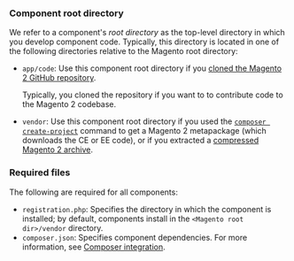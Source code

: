 <div markdown="1">

### Component root directory
We refer to a component's *root directory* as the top-level directory in which you develop component code. Typically, this directory is located in one of the following directories relative to the Magento root directory:

*	`app/code`: Use this component root directory if you <a href="{{ site.gdeurl }}install-gde/prereq/dev_install.html">cloned the Magento 2 GitHub repository</a>.

	Typically, you cloned the repository if you want to to contribute code to the Magento 2 codebase.
*	`vendor`: Use this component root directory if you used the <a href="{{ site.gdeurl }}install-gde/prereq/integrator_install.html">`composer create-project`</a> command to get a Magento 2 metapackage (which downloads the CE or EE code), or if you extracted a <a href="{{ site.gdeurl }}install-gde/prereq/zip_install.html">compressed Magento 2 archive</a>.

### Required files
The following are required for all components:

*	`registration.php`: Specifies the directory in which the component is installed; by default, components install in the `<Magento root dir>/vendor` directory.
*	`composer.json`: Specifies component dependencies. For more information, see <a href="{{ site.gdeurl }}extension-dev-guide/composer-integration.html">Composer integration</a>.